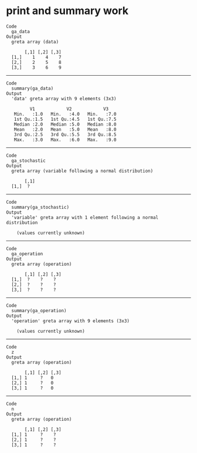 # print and summary work

    Code
      ga_data
    Output
      greta array (data)
      
           [,1] [,2] [,3]
      [1,]    1    4    7
      [2,]    2    5    8
      [3,]    3    6    9

---

    Code
      summary(ga_data)
    Output
      'data' greta array with 9 elements (3x3)  
      
             V1            V2            V3     
       Min.   :1.0   Min.   :4.0   Min.   :7.0  
       1st Qu.:1.5   1st Qu.:4.5   1st Qu.:7.5  
       Median :2.0   Median :5.0   Median :8.0  
       Mean   :2.0   Mean   :5.0   Mean   :8.0  
       3rd Qu.:2.5   3rd Qu.:5.5   3rd Qu.:8.5  
       Max.   :3.0   Max.   :6.0   Max.   :9.0  

---

    Code
      ga_stochastic
    Output
      greta array (variable following a normal distribution)
      
           [,1]
      [1,]  ?  

---

    Code
      summary(ga_stochastic)
    Output
      'variable' greta array with 1 element following a normal distribution 
      
        (values currently unknown)

---

    Code
      ga_operation
    Output
      greta array (operation)
      
           [,1] [,2] [,3]
      [1,]  ?    ?    ?  
      [2,]  ?    ?    ?  
      [3,]  ?    ?    ?  

---

    Code
      summary(ga_operation)
    Output
      'operation' greta array with 9 elements (3x3)  
      
        (values currently unknown)

---

    Code
      z
    Output
      greta array (operation)
      
           [,1] [,2] [,3]
      [1,] 1     ?   0   
      [2,] 1     ?   0   
      [3,] 1     ?   0   

---

    Code
      n
    Output
      greta array (operation)
      
           [,1] [,2] [,3]
      [1,] 1     ?    ?  
      [2,] 1     ?    ?  
      [3,] 1     ?    ?  

